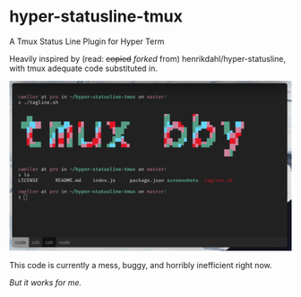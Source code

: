 # hyper-statusline-tmux
A Tmux Status Line Plugin for Hyper Term

Heavily inspired by (read: ~~copied~~ _forked_ from) henrikdahl/hyper-statusline, with tmux adequate code substituted in.

![Screenshot](/screenshots/screenshot_1.png?raw=true "Screenshot")

This code is currently a mess, buggy, and horribly inefficient right now.

_But it works for me._


